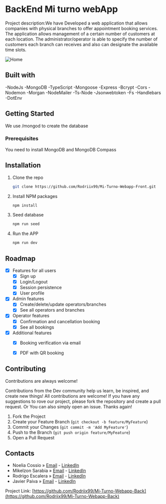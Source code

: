 
# BackEnd Mi turno webApp

Project description:We have Developed a web application that allows companies with physical branches to offer appointment booking services. The application  allows management of a certain number  of customers at each location. The administrator/operator is able to specify the number of  customers each branch can receives and also can designate the  available time slots.


![Home](https://cdn.discordapp.com/attachments/1087732674535374920/1095460077533659176/image.png)





## Built with
-NodeJs
-MongoDB
-TypeScript
-Mongoose
-Express
-Bcrypt
-Cors
-Nodemon
-Morgan
-NodeMailer
-Ts-Node
-Jsonwebtoken
-Fs
-Handlebars
-DotEnv

## Getting Started
We use /mongod to create the database
### Prerequisites
You need to install MongoDB and MongoDB Compass



## Installation
1. Clone the repo
   ```sh
   git clone https://github.com/Rodriix99/Mi-Turno-Webapp-Front.git
   ```
2. Install NPM packages
   ```sh
   npm install
   ```
3. Seed database
   ```sh
   npm run seed
   ```
4. Run the APP
   ```sh
   npm run dev
   ```
## Roadmap


- [x] Features for all users
  - [x] Sign up
  - [x] Login/Logout
  - [x] Session persistence
  - [x] User profile
- [x] Admin features
  - [x] Create/delete/update operators/branches
  - [x] See all operators and branches
- [x] Operator features
  - [x] Confirmation and cancellation booking 
  - [x] See all bookings
- [x] Additional features
  - [x] Booking verification via email
  - [x] PDF with QR booking 
  

## Contributing

Contributions are always welcome!



Contributions from the Dev community help us learn, be inspired, and create new things! All contributions are welcome!
If you have any suggestions to rove our project, please fork the repository and create a pull request. Or You can also simply open an issue.
Thanks again!

1. Fork the Project
2. Create your Feature Branch (`git checkout -b feature/MyFeature`)
3. Commit your Changes (`git commit -m 'Add MyFeature'`)
4. Push to the Branch (`git push origin feature/MyFeature`)
5. Open a Pull Request

## Contacts
- Noelia Cossio » [Email](mailto:noeliacos_8@hotmail.com) - [LinkedIn](https://www.linkedin.com/in/noelia-cossio-a46963131/)
- Mikelzon Sarabia » [Email](mailto:mikelzonsarabia@gmail.com) - [LinkedIn](https://www.linkedin.com/in/mikelzonsarabia/)
- Rodrigo Escalera » [Email](mailto:roescal347@gmail.com) - [LinkedIn](https://www.linkedin.com/in/rodrigo-escalera-a00a97252/)
- Javier Paiva » [Email](mailto:javierpaivag@gmail.com) - [LinkedIn](https://www.linkedin.com/in/javier-paiva/)


Project Link: [https://github.com/Rodriix99/Mi-Turno-Webapp-Back](https://github.com/Rodriix99/Mi-Turno-Webapp-Back)
